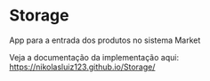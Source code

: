 # Storage
App para a entrada dos produtos no sistema Market

Veja a documentação da implementação aqui: https://nikolasluiz123.github.io/Storage/
